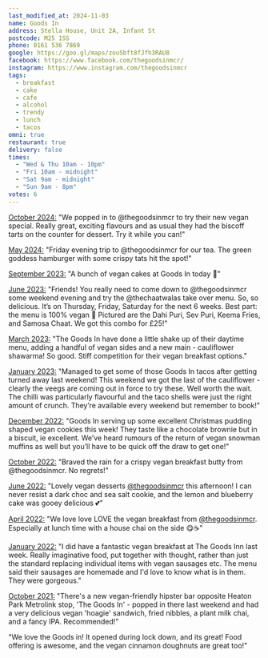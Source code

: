```yaml
---
last_modified_at: 2024-11-03
name: Goods In
address: Stella House, Unit 2A, Infant St
postcode: M25 1SS
phone: 0161 536 7869
google: https://goo.gl/maps/zouSbft8fJfh3RAU8
facebook: https://www.facebook.com/thegoodsinmcr/
instagram: https://www.instagram.com/thegoodsinmcr
tags:
  - breakfast
  - cake
  - cafe
  - alcohol
  - trendy
  - lunch
  - tacos
omni: true
restaurant: true
delivery: false
times:
  - "Wed & Thu 10am - 10pm"
  - "Fri 10am - midnight"
  - "Sat 9am - midnight"
  - "Sun 9am - 8pm"
votes: 6
---
```


[October 2024:](https://www.instagram.com/p/C_AZBYqN8OF/) "We popped in to @thegoodsinmcr to try their new vegan special. Really great, exciting flavours and as usual they had the biscoff tarts on the counter for dessert. Try it while you can!"

[May 2024:](https://www.instagram.com/p/C6jmrSUtS2v) "Friday evening trip to @thegoodsinmcr for our tea. The green goddess hamburger with some crispy tats hit the spot!"

[September 2023:](https://dumpoir.com/c/9239297160456841813) "A bunch of vegan cakes at Goods In today 💜"

[June 2023:](https://www.instagram.com/p/Ct2DANotdSv) "Friends! You really need to come down to @thegoodsinmcr some weekend evening and try the @thechaatwalas take over menu. So, so delicious. It’s on Thursday, Friday, Saturday for the next 6 weeks. Best part: the menu is 100% vegan 🌱 Pictured are the Dahi Puri, Sev Puri, Keema Fries, and Samosa Chaat. We got this combo for £25!"

[March 2023:](https://www.instagram.com/p/CqGccPcISj9/) "The Goods In have done a little shake up of their daytime menu, adding a handful of vegan sides and a new main - cauliflower shawarma! So good. Stiff competition for their vegan breakfast options."

[January 2023:](https://www.instagram.com/p/CnuqRDUNcJu) "Managed to get some of those Goods In tacos after getting turned away last weekend! This weekend we got the last of the cauliflower - clearly the veegs are coming out in force to try these. Well worth the wait. The chilli was particularly flavourful and the taco shells were just the right amount of crunch. They’re available every weekend but remember to book!"

[December 2022:](https://www.instagram.com/p/Cl8gGQUNxxP) "Goods In serving up some excellent Christmas pudding shaped vegan cookies this week! They taste like a chocolate brownie but in a biscuit, ie excellent. We’ve heard rumours of the return of vegan snowman muffins as well but you’ll have to be quick off the draw to get one!"

[October 2022:](https://www.instagram.com/p/CjIeh8Ct7IR) "Braved the rain for a crispy vegan breakfast butty from @thegoodsinmcr. No regrets!"

[June 2022:](https://www.instagram.com/p/CfHBlCjtugm) "Lovely vegan desserts [@thegoodsinmcr](https://www.instagram.com/thegoodsinmcr) this afternoon! I can never resist a dark choc and sea salt cookie, and the lemon and blueberry cake was gooey delicious 💕"

[April 2022:](https://www.instagram.com/p/CcA_jzQNqgf) "We love love LOVE the vegan breakfast from [@thegoodsinmcr](https://www.instagram.com/thegoodsinmcr). Especially at lunch time with a house chai on the side 😋☕️"

[January 2022:](https://www.facebook.com/groups/veganprestwich/posts/1569527016758042/) "I did have a fantastic vegan breakfast at The Goods Inn last week. Really imaginative food, put together with thought, rather than just the standard replacing individual items with vegan sausages etc. The menu said their sausages are homemade and I'd love to know what is in them. They were gorgeous."

[October 2021:](https://www.facebook.com/groups/veganprestwich/posts/1494836300893781/) "There's a new vegan-friendly hipster bar opposite Heaton Park Metrolink stop, 'The Goods In' - popped in there last weekend and had a very delicious vegan 'hoagie' sandwich, fried nibbles, a plant milk chai, and a fancy IPA. Recommended!"

"We love the Goods in! It opened during lock down, and its great! Food offering is awesome, and the vegan cinnamon doughnuts are great too!"
